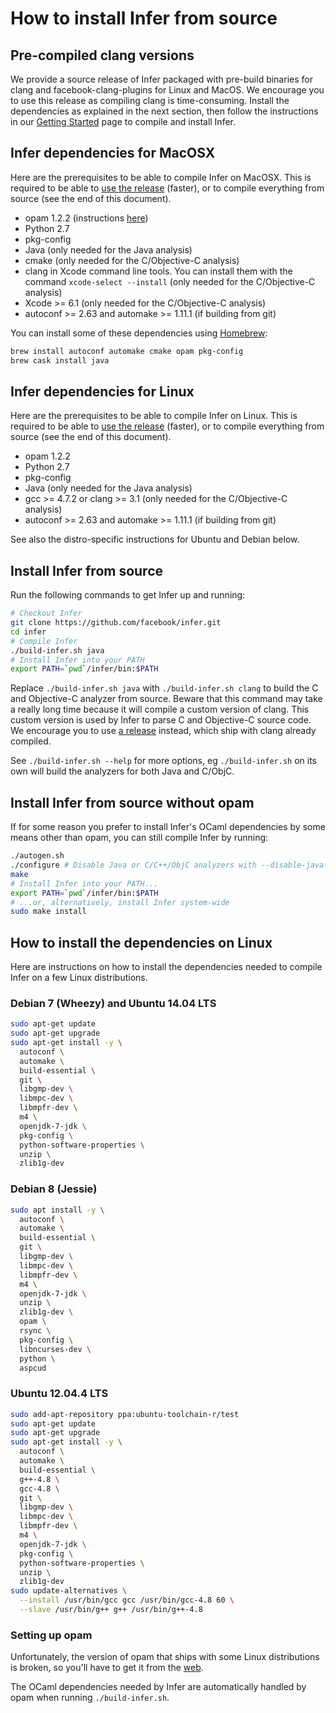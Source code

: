 # How to install Infer from source

## Pre-compiled clang versions

We provide a source release of Infer packaged with pre-build binaries
for clang and facebook-clang-plugins for Linux and MacOS. We encourage
you to use this release as compiling clang is time-consuming. Install
the dependencies as explained in the next section, then follow the
instructions in our [Getting
Started](http://fbinfer.com/docs/getting-started.html#install-from-source)
page to compile and install Infer.


## Infer dependencies for MacOSX

Here are the prerequisites to be able to compile Infer on MacOSX. This
is required to be able to [use the
release](http://fbinfer.com/docs/getting-started.html) (faster), or to
compile everything from source (see the end of this document).

- opam 1.2.2 (instructions [here](https://opam.ocaml.org/doc/Install.html#OSX))
- Python 2.7
- pkg-config
- Java (only needed for the Java analysis)
- cmake (only needed for the C/Objective-C analysis)
- clang in Xcode command line tools. You can install them with the command
  `xcode-select --install` (only needed for the C/Objective-C analysis)
- Xcode >= 6.1 (only needed for the C/Objective-C analysis)
- autoconf >= 2.63 and automake >= 1.11.1 (if building from git)

You can install some of these dependencies using
[Homebrew](http://brew.sh/):

```sh
brew install autoconf automake cmake opam pkg-config
brew cask install java
```


## Infer dependencies for Linux

Here are the prerequisites to be able to compile Infer on Linux. This
is required to be able to [use the
release](http://fbinfer.com/docs/getting-started.html) (faster), or to
compile everything from source (see the end of this document).

- opam 1.2.2
- Python 2.7
- pkg-config
- Java (only needed for the Java analysis)
- gcc >= 4.7.2 or clang >= 3.1 (only needed for the C/Objective-C analysis)
- autoconf >= 2.63 and automake >= 1.11.1 (if building from git)

See also the distro-specific instructions for Ubuntu and Debian below.


## Install Infer from source

Run the following commands to get Infer up and running:

```sh
# Checkout Infer
git clone https://github.com/facebook/infer.git
cd infer
# Compile Infer
./build-infer.sh java
# Install Infer into your PATH
export PATH=`pwd`/infer/bin:$PATH
```

Replace `./build-infer.sh java` with `./build-infer.sh clang` to build
the C and Objective-C analyzer from source. Beware that this command
may take a really long time because it will compile a custom version
of clang. This custom version is used by Infer to parse C and
Objective-C source code. We encourage you to use [a
release](https://github.com/facebook/infer/releases/) instead, which
ship with clang already compiled.

See `./build-infer.sh --help` for more options, eg `./build-infer.sh`
on its own will build the analyzers for both Java and C/ObjC.


## Install Infer from source without opam

If for some reason you prefer to install Infer's OCaml dependencies by
some means other than opam, you can still compile Infer by running:

```sh
./autogen.sh
./configure # Disable Java or C/C++/ObjC analyzers with --disable-java-analyzers or --disable-c-analyzers
make
# Install Infer into your PATH...
export PATH=`pwd`/infer/bin:$PATH
# ...or, alternatively, install Infer system-wide
sudo make install
```


## How to install the dependencies on Linux

Here are instructions on how to install the dependencies needed to
compile Infer on a few Linux distributions.

### Debian 7 (Wheezy) and Ubuntu 14.04 LTS

```sh
sudo apt-get update
sudo apt-get upgrade
sudo apt-get install -y \
  autoconf \
  automake \
  build-essential \
  git \
  libgmp-dev \
  libmpc-dev \
  libmpfr-dev \
  m4 \
  openjdk-7-jdk \
  pkg-config \
  python-software-properties \
  unzip \
  zlib1g-dev
```

### Debian 8 (Jessie)

```sh
sudo apt install -y \
  autoconf \
  automake \
  build-essential \
  git \
  libgmp-dev \
  libmpc-dev \
  libmpfr-dev \
  m4 \
  openjdk-7-jdk \
  unzip \
  zlib1g-dev \
  opam \
  rsync \
  pkg-config \
  libncurses-dev \
  python \
  aspcud
```

### Ubuntu 12.04.4 LTS

```sh
sudo add-apt-repository ppa:ubuntu-toolchain-r/test
sudo apt-get update
sudo apt-get upgrade
sudo apt-get install -y \
  autoconf \
  automake \
  build-essential \
  g++-4.8 \
  gcc-4.8 \
  git \
  libgmp-dev \
  libmpc-dev \
  libmpfr-dev \
  m4 \
  openjdk-7-jdk \
  pkg-config \
  python-software-properties \
  unzip \
  zlib1g-dev
sudo update-alternatives \
  --install /usr/bin/gcc gcc /usr/bin/gcc-4.8 60 \
  --slave /usr/bin/g++ g++ /usr/bin/g++-4.8
```

### Setting up opam

Unfortunately, the version of opam that ships with some Linux
distributions is broken, so you'll have to get it from the
[web](http://opam.ocaml.org/doc/Install.html#Binarydistribution).

The OCaml dependencies needed by Infer are automatically handled by
opam when running `./build-infer.sh`.
